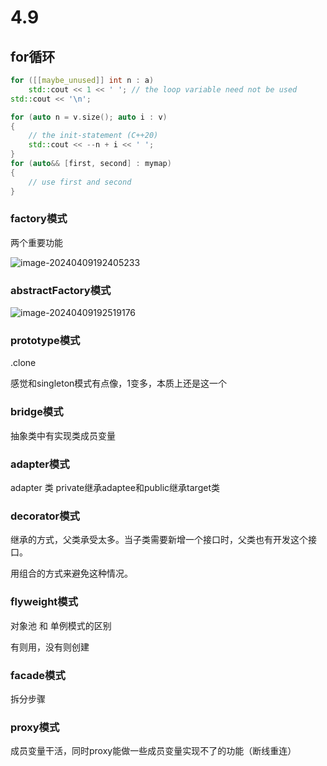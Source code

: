 # 4.9

## for循环

```c++
for ([[maybe_unused]] int n : a)
    std::cout << 1 << ' '; // the loop variable need not be used
std::cout << '\n';

for (auto n = v.size(); auto i : v)
{
    // the init-statement (C++20)
    std::cout << --n + i << ' ';
}
for (auto&& [first, second] : mymap)
{
    // use first and second
}
```

### factory模式

两个重要功能

![image-20240409192405233](C:\Users\HAOSHENGLI\AppData\Roaming\Typora\typora-user-images\image-20240409192405233.png)

### abstractFactory模式

![image-20240409192519176](C:\Users\HAOSHENGLI\AppData\Roaming\Typora\typora-user-images\image-20240409192519176.png)

### prototype模式

.clone

感觉和singleton模式有点像，1变多，本质上还是这一个

### bridge模式

抽象类中有实现类成员变量

### adapter模式

adapter 类 private继承adaptee和public继承target类

### decorator模式

继承的方式，父类承受太多。当子类需要新增一个接口时，父类也有开发这个接口。

用组合的方式来避免这种情况。

### flyweight模式

对象池  和 单例模式的区别

有则用，没有则创建

### facade模式

拆分步骤

### proxy模式

成员变量干活，同时proxy能做一些成员变量实现不了的功能（断线重连）